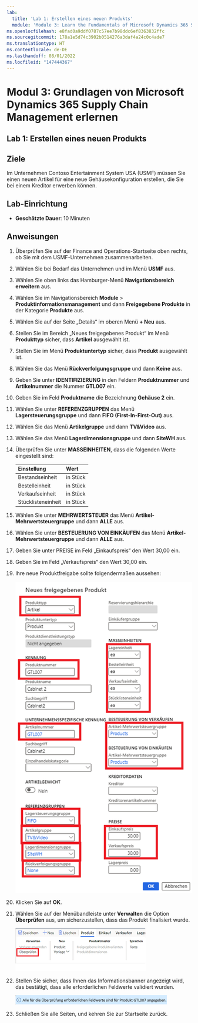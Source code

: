 ```yaml
---
lab:
  title: 'Lab 1: Erstellen eines neuen Produkts'
  module: 'Module 3: Learn the Fundamentals of Microsoft Dynamics 365 Supply Chain Management'
ms.openlocfilehash: e8fad0a9ddf0787c57ee7b98ddc6ef8363832ffc
ms.sourcegitcommit: 178a1e5d74c3902b0514276a3daf4a24c0c4ade7
ms.translationtype: HT
ms.contentlocale: de-DE
ms.lasthandoff: 08/01/2022
ms.locfileid: "147444367"
---
```

# <a name="module-3-learn-the-fundamentals-of-microsoft-dynamics-365-supply-chain-management"></a>Modul 3: Grundlagen von Microsoft Dynamics 365 Supply Chain Management erlernen

## <a name="lab-1---create-a-new-product"></a>Lab 1: Erstellen eines neuen Produkts

## <a name="objectives"></a>Ziele

Im Unternehmen Contoso Entertainment System USA (USMF) müssen Sie einen neuen Artikel für eine neue Gehäusekonfiguration erstellen, die Sie bei einem Kreditor erwerben können.

## <a name="lab-setup"></a>Lab-Einrichtung

   - **Geschätzte Dauer**: 10 Minuten

## <a name="instructions"></a>Anweisungen

1. Überprüfen Sie auf der Finance and Operations-Startseite oben rechts, ob Sie mit dem USMF-Unternehmen zusammenarbeiten.

1. Wählen Sie bei Bedarf das Unternehmen und im Menü **USMF** aus.

1. Wählen Sie oben links das Hamburger-Menü **Navigationsbereich erweitern** aus.

1. Wählen Sie im Navigationsbereich **Module** > **Produktinformationsmanagement** und dann **Freigegebene Produkte** in der Kategorie **Produkte** aus.

1. Wählen Sie auf der Seite „Details“ im oberen Menü **+ Neu** aus.

1. Stellen Sie im Bereich „Neues freigegebenes Produkt“ im Menü **Produkttyp** sicher, dass **Artikel** ausgewählt ist.

1. Stellen Sie im Menü **Produktuntertyp** sicher, dass **Produkt** ausgewählt ist.

1. Wählen Sie das Menü **Rückverfolgungsgruppe** und dann **Keine** aus.

1. Geben Sie unter **IDENTIFIZIERUNG** in den Feldern **Produktnummer** und **Artikelnummer** die Nummer **GTL007** ein.

1. Geben Sie im Feld **Produktname** die Bezeichnung **Gehäuse 2** ein.

1. Wählen Sie unter **REFERENZGRUPPEN** das Menü **Lagersteuerungsgruppe** und dann **FIFO (First-In-First-Out)** aus.

1. Wählen Sie das Menü **Artikelgruppe** und dann **TV&Video** aus.

1. Wählen Sie das Menü **Lagerdimensionsgruppe** und dann **SiteWH** aus.

1. Überprüfen Sie unter **MASSEINHEITEN**, dass die folgenden Werte eingestellt sind:

    | **Einstellung**| **Wert**|
    | :--- | :--- |
    | Bestandseinheit| in Stück|
    | Bestelleinheit| in Stück|
    | Verkaufseinheit| in Stück|
    | Stücklisteneinheit| in Stück|

1. Wählen Sie unter **MEHRWERTSTEUER** das Menü **Artikel-Mehrwertsteuergruppe** und dann **ALLE** aus.

1. Wählen Sie unter **BESTEUERUNG VON EINKÄUFEN** das Menü **Artikel-Mehrwertsteuergruppe** und dann **ALLE** aus.

1. Geben Sie unter PREISE im Feld „Einkaufspreis“ den Wert 30,00 ein.

1. Geben Sie im Feld „Verkaufspreis“ den Wert 30,00 ein.

1. Ihre neue Produktfreigabe sollte folgendermaßen aussehen:

    ![Bildschirmbild mit dem ausgefüllten Produktformular für neue Versionen](./media/lp1-m2-new-release-product.png)

1. Klicken Sie auf **OK**.

1. Wählen Sie auf der Menübandleiste unter **Verwalten** die Option **Überprüfen** aus, um sicherzustellen, dass das Produkt finalisiert wurde.

    ![Bildschirmbild mit der Menübandleiste mit hervorgehobener Überprüfung](./media/lp1-m2-validate-ribbon-bar.png)

1. Stellen Sie sicher, dass Ihnen das Informationsbanner angezeigt wird, das bestätigt, dass alle erforderlichen Feldwerte validiert wurden.

    ![Bildschirmbild der Benachrichtigung, dass alle erforderlichen Felder validiert wurden](./media/lp1-m2-confirmation-of-validation.png)

1. Schließen Sie alle Seiten, und kehren Sie zur Startseite zurück.
